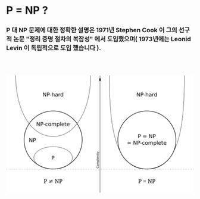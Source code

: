 # P = NP ?
### P 대 NP 문제에 대한 정확한 설명은 1971년 Stephen Cook 이 그의 선구적 논문 "정리 증명 절차의 복잡성" 에서 도입했으며( 1973년에는 Leonid Levin 이 독립적으로 도입 했습니다 ).
### 　
![P = NP](P_np_np-complete_np-hard.svg.png)
